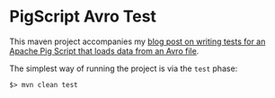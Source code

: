 PigScript Avro Test
===================

This maven project accompanies my [blog post on writing tests for an Apache Pig Script that loads data from an Avro file](http://flyingtophat.co.uk/blog/2016/08/29/unit-testing-avro-pig-script.html).

The simplest way of running the project is via the `test` phase:

```
$> mvn clean test
```
